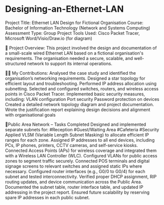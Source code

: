 # Designing-an-Ethernet-LAN

Project Title: Ethernet LAN Design for Fictional Organisation
Course: Bachelor of Information Technology (Network and Systems Computing)
Assessment Type: Group Project
Tools Used: Cisco Packet Tracer, Microsoft Word/Visio/Draw.io (for diagram)

  📌 Project Overview:
This project involved the design and documentation of a small-scale wired Ethernet LAN based on a fictional organisation's requirements. The organisation needed a secure, scalable, and well-structured network to support its internal operations.

  👨‍💻 My Contributions:
Analysed the case study and identified the organisation’s networking requirements.
Designed a star topology for efficient layout and troubleshooting.
Performed IP address allocation using subnetting.
Selected and configured switches, routers, and wireless access points in Cisco Packet Tracer.
Implemented basic security measures, including:
VLAN configuration
Port security
Password protection on devices
Created a detailed network topology diagram and project documentation.
Wrote the justification report explaining design decisions and alignment with organisational goals

  🏥Public Area Network – Tasks Completed
Designed and implemented separate subnets for:
#Reception
#Guest/Waiting Area
#Cafeteria
#Security
Applied VLSM (Variable Length Subnet Masking) to allocate efficient IP ranges for each zone.
Assigned IP addresses to all end devices, including PCs, IP phones, printers, CCTV cameras, and self-service kiosks.
Connected Access Points (APs) for wireless coverage and integrated them with a Wireless LAN Controller (WLC).
Configured VLANs for public access zones to segment traffic securely.
Connected POS terminals and digital signage screens to relevant switches and assigned static IPs where necessary.
Configured router interfaces (e.g., G0/0 to G0/4) for each subnet and tested interconnectivity.
Verified proper DHCP assignment, RIP routing updates, and device communication across the Public Area.
Documented the subnet table, router interface table, and updated IP addressing in the project report.
Ensured future scalability by reserving spare IP addresses in each public subnet.

